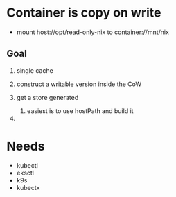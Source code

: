 # Container is copy on write
- mount host://opt/read-only-nix to container://mnt/nix


## Goal
1. single cache
2. construct a writable version inside the CoW

1. get a store generated
    1. easiest is to use hostPath and build it
2. 


# Needs
- kubectl
- eksctl
- k9s
- kubectx

